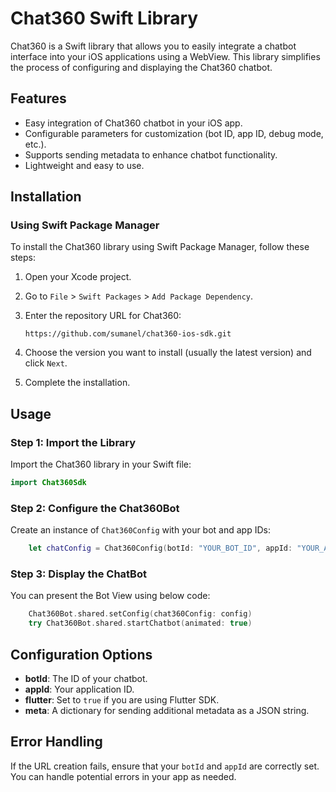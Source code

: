 # Chat360 Swift Library

Chat360 is a Swift library that allows you to easily integrate a chatbot interface into your iOS applications using a WebView. This library simplifies the process of configuring and displaying the Chat360 chatbot.

## Features

- Easy integration of Chat360 chatbot in your iOS app.
- Configurable parameters for customization (bot ID, app ID, debug mode, etc.).
- Supports sending metadata to enhance chatbot functionality.
- Lightweight and easy to use.

## Installation

### Using Swift Package Manager

To install the Chat360 library using Swift Package Manager, follow these steps:

1. Open your Xcode project.
2. Go to `File` > `Swift Packages` > `Add Package Dependency`.
3. Enter the repository URL for Chat360:

   ```
   https://github.com/sumanel/chat360-ios-sdk.git
   ```

4. Choose the version you want to install (usually the latest version) and click `Next`.
5. Complete the installation.

## Usage

### Step 1: Import the Library

Import the Chat360 library in your Swift file:

```swift
import Chat360Sdk
```

### Step 2: Configure the Chat360Bot

Create an instance of `Chat360Config` with your bot and app IDs:

```swift
    let chatConfig = Chat360Config(botId: "YOUR_BOT_ID", appId: "YOUR_APP_ID",)
```

### Step 3: Display the ChatBot

You can present the Bot View using below code:

```swift
    Chat360Bot.shared.setConfig(chat360Config: config)
    try Chat360Bot.shared.startChatbot(animated: true)
```

## Configuration Options

- **botId**: The ID of your chatbot.
- **appId**: Your application ID.
- **flutter**: Set to `true` if you are using Flutter SDK.
- **meta**: A dictionary for sending additional metadata as a JSON string.

## Error Handling

If the URL creation fails, ensure that your `botId` and `appId` are correctly set. You can handle potential errors in your app as needed.
